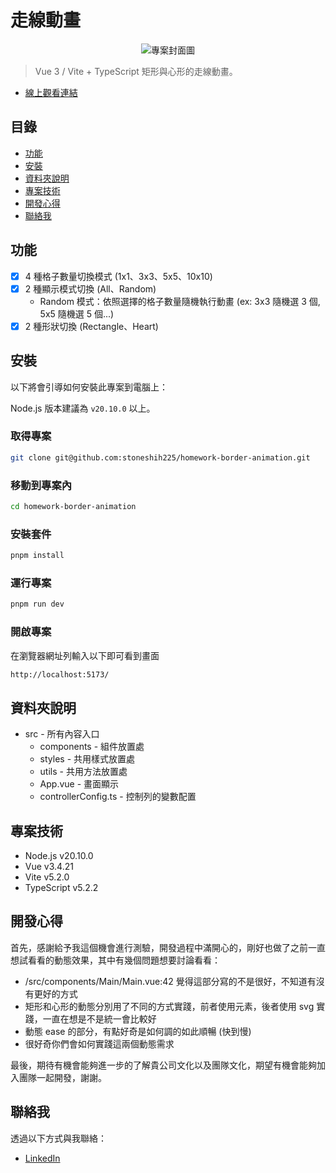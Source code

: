 # 走線動畫

<p align="center">
    <img
        src="https://media.giphy.com/media/ZebherRm7KtfNqf1J2/giphy.gif"
        alt="專案封面圖"
    >
</p>

> Vue 3 / Vite + TypeScript 矩形與心形的走線動畫。

- [線上觀看連結](https://stoneshih225.github.io/homework-border-animation/)

## 目錄

- [功能](#功能)
- [安裝](#安裝)
- [資料夾說明](#資料夾說明)
- [專案技術](#專案技術)
- [開發心得](#開發心得)
- [聯絡我](#聯絡我)

## 功能

- [x] 4 種格子數量切換模式 (1x1、3x3、5x5、10x10)
- [x] 2 種顯示模式切換 (All、Random)
  - Random 模式：依照選擇的格子數量隨機執行動畫 (ex: 3x3 隨機選 3 個, 5x5 隨機選 5 個...)
- [x] 2 種形狀切換 (Rectangle、Heart)

## 安裝

以下將會引導如何安裝此專案到電腦上：

Node.js 版本建議為 `v20.10.0` 以上。

### 取得專案

```bash
git clone git@github.com:stoneshih225/homework-border-animation.git
```

### 移動到專案內

```bash
cd homework-border-animation
```

### 安裝套件

```bash
pnpm install
```

### 運行專案

```bash
pnpm run dev
```

### 開啟專案

在瀏覽器網址列輸入以下即可看到畫面

```bash
http://localhost:5173/
```

## 資料夾說明

- src - 所有內容入口
  - components - 組件放置處
  - styles - 共用樣式放置處
  - utils - 共用方法放置處
  - App.vue - 畫面顯示
  - controllerConfig.ts - 控制列的變數配置

## 專案技術

- Node.js v20.10.0
- Vue v3.4.21
- Vite v5.2.0
- TypeScript v5.2.2

## 開發心得

首先，感謝給予我這個機會進行測驗，開發過程中滿開心的，剛好也做了之前一直想試看看的動態效果，其中有幾個問題想要討論看看：

- /src/components/Main/Main.vue:42 覺得這部分寫的不是很好，不知道有沒有更好的方式
- 矩形和心形的動態分別用了不同的方式實踐，前者使用元素，後者使用 svg 實踐，一直在想是不是統一會比較好
- 動態 ease 的部分，有點好奇是如何調的如此順暢 (快到慢)
- 很好奇你們會如何實踐這兩個動態需求

最後，期待有機會能夠進一步的了解貴公司文化以及團隊文化，期望有機會能夠加入團隊一起開發，謝謝。

## 聯絡我

透過以下方式與我聯絡：

- [LinkedIn](https://www.linkedin.com/in/alvin-shih-099194274/)
